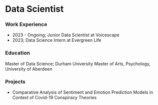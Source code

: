 # Data Scientist

### Work Experience
- 2023 - Ongoing; Junior Data Scientist at Voicescape
- 2023; Data Science Intern at Evergreen Life 

### Education
Master of Data Science; Durham University
Master of Arts, Psychology, University of Aberdeen

### Projects
- Comparative Analysis of Sentiment and Emotion Prediction Models in Context of Covid-19 Conspiracy Theories

